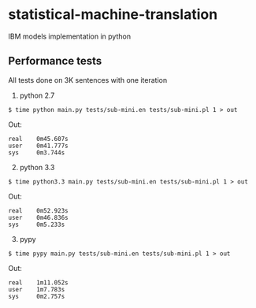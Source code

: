statistical-machine-translation
===============================

IBM models implementation in python

## Performance tests ##
All tests done on 3K sentences with one iteration

1. python 2.7
  ```
  $ time python main.py tests/sub-mini.en tests/sub-mini.pl 1 > out
  ```
  Out:
  ```
  real    0m45.607s
  user    0m41.777s
  sys     0m3.744s
  ```

2. python 3.3
  ```
  $ time python3.3 main.py tests/sub-mini.en tests/sub-mini.pl 1 > out
  ```
  Out:
  ```
  real    0m52.923s
  user    0m46.836s
  sys     0m5.233s
  ```

3. pypy
  ```
  $ time pypy main.py tests/sub-mini.en tests/sub-mini.pl 1 > out
  ```
  Out:
  ```
  real    1m11.052s
  user    1m7.783s
  sys     0m2.757s
  ```
